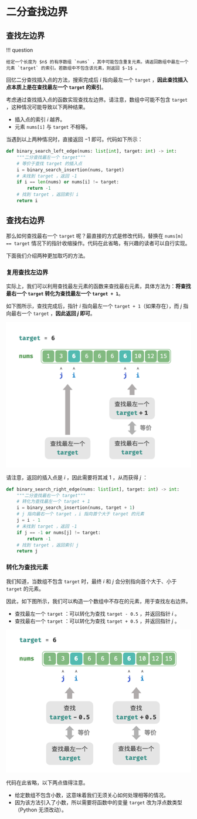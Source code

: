 # 二分查找边界

## 查找左边界

!!! question

    给定一个长度为 $n$ 的有序数组 `nums` ，其中可能包含重复元素。请返回数组中最左一个元素 `target` 的索引。若数组中不包含该元素，则返回 $-1$ 。

回忆二分查找插入点的方法，搜索完成后 $i$ 指向最左一个 `target` ，**因此查找插入点本质上是在查找最左一个 `target` 的索引**。

考虑通过查找插入点的函数实现查找左边界。请注意，数组中可能不包含 `target` ，这种情况可能导致以下两种结果。

- 插入点的索引 $i$ 越界。
- 元素 `nums[i]` 与 `target` 不相等。

当遇到以上两种情况时，直接返回 $-1$ 即可。代码如下所示：

```python
def binary_search_left_edge(nums: list[int], target: int) -> int:
    """二分查找最左一个 target"""
    # 等价于查找 target 的插入点
    i = binary_search_insertion(nums, target)
    # 未找到 target ，返回 -1
    if i == len(nums) or nums[i] != target:
        return -1
    # 找到 target ，返回索引 i
    return i
```

## 查找右边界

那么如何查找最右一个 `target` 呢？最直接的方式是修改代码，替换在 `nums[m] == target` 情况下的指针收缩操作。代码在此省略，有兴趣的读者可以自行实现。

下面我们介绍两种更加取巧的方法。

### 复用查找左边界

实际上，我们可以利用查找最左元素的函数来查找最右元素，具体方法为：**将查找最右一个 `target` 转化为查找最左一个 `target + 1`**。

如下图所示，查找完成后，指针 $i$ 指向最左一个 `target + 1`（如果存在），而 $j$ 指向最右一个 `target` ，**因此返回 $j$ 即可**。

![alt text](../../../public/images/image-214.png)

请注意，返回的插入点是 $i$ ，因此需要将其减 $1$ ，从而获得 $j$ ：

```python
def binary_search_right_edge(nums: list[int], target: int) -> int:
    """二分查找最右一个 target"""
    # 转化为查找最左一个 target + 1
    i = binary_search_insertion(nums, target + 1)
    # j 指向最右一个 target ，i 指向首个大于 target 的元素
    j = i - 1
    # 未找到 target ，返回 -1
    if j == -1 or nums[j] != target:
        return -1
    # 找到 target ，返回索引 j
    return j
```

### 转化为查找元素

我们知道，当数组不包含 `target` 时，最终 $i$ 和 $j$ 会分别指向首个大于、小于 `target` 的元素。

因此，如下图所示，我们可以构造一个数组中不存在的元素，用于查找左右边界。

- 查找最左一个 `target` ：可以转化为查找 `target - 0.5` ，并返回指针 $i$ 。
- 查找最右一个 `target` ：可以转化为查找 `target + 0.5` ，并返回指针 $j$ 。

![alt text](../../../public/images/image-215.png)

代码在此省略，以下两点值得注意。

- 给定数组不包含小数，这意味着我们无须关心如何处理相等的情况。
- 因为该方法引入了小数，所以需要将函数中的变量 `target` 改为浮点数类型（Python 无须改动）。